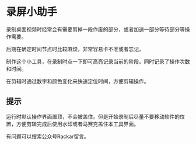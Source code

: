 # 录屏小助手

录制桌面视频时经常会有需要剪掉一段作废的部分，或者加速一部分等待部分等操作需要。

后期在确定时间节点时比较麻烦，非常容易卡不准或者忘记。

制作这个小工具，在录制时点一下即可高亮记录当前的阶段。同时记录了操作次数和时间。

在剪辑时通过数字和颜色变化来快速定位时间，方便剪辑操作。

## 提示

运行时默认操作界面置顶，不会被盖住。但是开始录制后尽量不要移动软件的位置，方便剪辑完成后使用水印或者马赛克盖住本工具界面。

有问题可以搜索公众号Rackar留言。